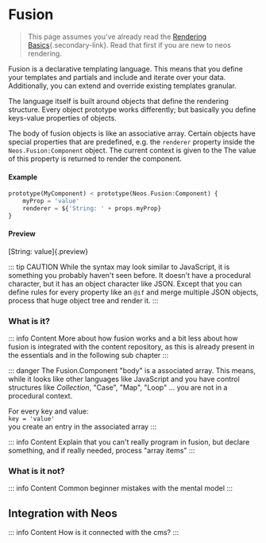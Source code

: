 # Fusion

> This page assumes you've already read the [Rendering Basics](/guide/essentials/rendering){.secondary-link}.
> Read that first if you are new to neos rendering.

Fusion is a declarative templating language. This means that you define your templates and partials and include and iterate over your data.
Additionally, you can extend and override existing templates granular.

The language itself is built around objects that define the rendering structure.
Every object prototype works differently; but basically you define keys-value properties of objects. 

The body of fusion objects is like an associative array. Certain objects have special properties that are predefined, e.g. 
the `renderer` property inside the `Neos.Fusion:Component` object. The current context is given to the The value of this property is returned to render the component.

#### Example
```php
prototype(MyComponent) < prototype(Neos.Fusion:Component) {
    myProp = 'value'
    renderer = ${'String: ' + props.myProp}
}
```

#### Preview

[String: value]{.preview}

::: tip CAUTION
While the syntax may look similar to JavaScript, it is something you probably haven't seen before. It doesn't have a procedural character, but it has an object character like JSON.
Except that you can define rules for every property like an `@if` and merge multiple JSON objects, process that huge object tree and render it.
:::

### What is it?
::: info Content
More about how fusion works and a bit less about how fusion is integrated with the content repository, as this is already present in the essentials and in the following sub chapter
:::

::: danger The Fusion.Component "body" is a associated array.
This means, while it looks like other languages like JavaScript and you have control structures like _Collection_, "Case", "Map", "Loop" … you are not in a procedural context.

For every key and value:  
`key = 'value'`  
you create an entry in the associated array
:::

::: info Content
Explain that you can't really program in fusion, but declare something, and if really needed, process "array items"
:::

### What is it not?
::: info Content
Common beginner mistakes with the mental model
:::

## Integration with Neos
::: info Content
How is it connected with the cms?
:::

